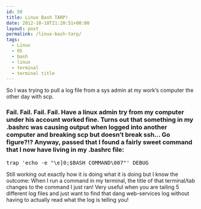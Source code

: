 ```yaml
---
id: 50
title: Linux Bash TARP!
date: 2012-10-10T21:20:51+00:00
layout: post
permalink: /linux-bash-tarp/
tags:
  - Linux
  - OS
  - bash
  - linux
  - terminal
  - terminal title
---
```

So I was trying to pull a log file from a sys admin at my work&#8217;s computer the other day with scp. 

### Fail. Fail. Fail. Fail.  Have a linux admin try from my computer under his account worked fine. Turns out that something in my .bashrc was causing output when logged into another computer and breaking scp but doesn&#8217;t break ssh&#8230; Go figure?!? Anyway, passed that I found a fairly sweet command that I now have living in my .bashrc file: 

<pre class="brush: bash; title: ; notranslate" title="">trap 'echo -e "\e]0;$BASH_COMMAND&#92;&#48;07"' DEBUG</pre> Still working out exactly how it is doing what it is doing but I know the outcome: When I run a command in my terminal, the title of that terminal/tab changes to the command I just ran! Very useful when you are tailing 5 different log files and just want to find that dang web-services log without having to actually read what the log is telling you!